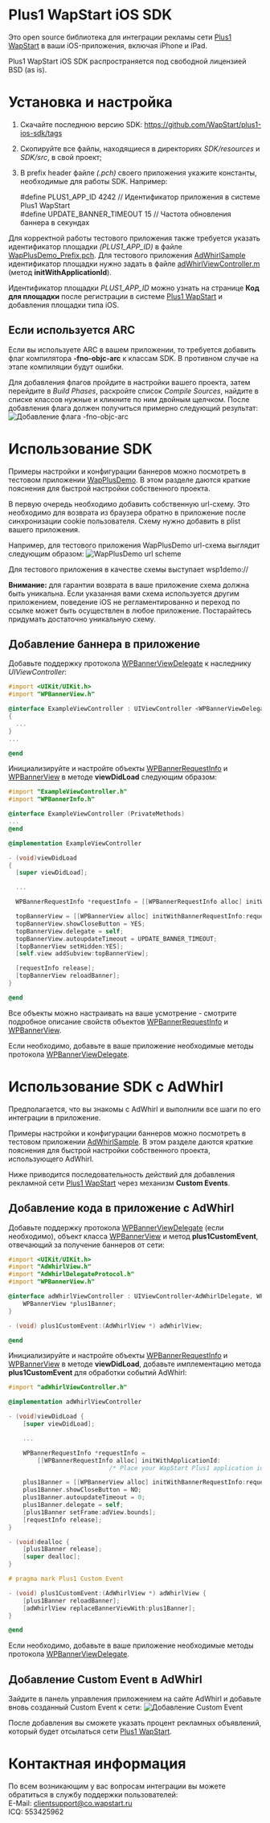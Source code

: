 Plus1 WapStart iOS SDK
======================
Это open source библиотека для интеграции рекламы сети [Plus1 WapStart](https://plus1.wapstart.ru) в ваши iOS-приложения, включая iPhone и iPad.

Plus1 WapStart iOS SDK распространяется под свободной лицензией BSD (as is).

# Установка и настройка

1. Скачайте последнюю версию SDK: https://github.com/WapStart/plus1-ios-sdk/tags
2. Скопируйте все файлы, находящиеся в директориях _SDK/resources_ и _SDK/src_, в свой проект;
3. В prefix header файле *(.pch)* своего приложения укажите константы, необходимые для работы SDK. Например:

    \#define PLUS1_APP_ID 4242 // Идентификатор приложения в системе Plus1 WapStart  
    \#define UPDATE_BANNER_TIMEOUT 15 // Частота обновления баннера в секундах

Для корректной работы тестового приложения также требуется указать идентификатор площадки *(PLUS1_APP_ID)* в файле [WapPlusDemo_Prefix.pch](https://github.com/WapStart/plus1-ios-sdk/blob/master/examples/WapPlusDemo/WapPlusDemo_Prefix.pch). Для тестового приложения [AdWhirlSample](https://github.com/WapStart/plus1-ios-sdk/tree/master/examples/AdWhirlSample) идентификатор площадки нужно задать в файле [adWhirlViewController.m](https://github.com/WapStart/plus1-ios-sdk/blob/master/examples/AdWhirlSample/Classes/adWhirlViewController.m#L48) (метод **initWithApplicationId**).

Идентификатор площадки *PLUS1_APP_ID* можно узнать на странице **Код для площадки** после регистрации в системе [Plus1 WapStart](https://plus1.wapstart.ru) и добавления площадки типа iOS.

## Если используется ARC
Если вы используете ARC в вашем приложении, то требуется добавить флаг компилятора **-fno-objc-arc** к классам SDK. В противном случае на этапе компиляции будут ошибки.

Для добавления флагов пройдите в настройки вашего проекта, затем перейдите в *Build Phases*, раскройте список *Compile Sources*, найдите в списке классов нужные и кликните по ним двойным щелчком. После добавления флага должен получиться примерно следующий результат:
![Добавление флага -fno-objc-arc](https://github.com/WapStart/plus1-ios-sdk/raw/master/doc/flag-fno-objc-arc.png)

# Использование SDK
Примеры настройки и конфигурации баннеров можно посмотреть в тестовом приложении [WapPlusDemo](https://github.com/WapStart/plus1-ios-sdk/tree/master/examples/WapPlusDemo). В этом разделе даются краткие пояснения для быстрой настройки собственного проекта.

В первую очередь необходимо добавить собственную url-схему. Это необходимо для возврата из браузера обратно в приложение после синхронизации cookie пользователя. Схему нужно добавить в plist вашего приложения.

Например, для тестового приложения WapPlusDemo url-схема выглядит следующим образом:
![WapPlusDemo url scheme](https://github.com/WapStart/plus1-ios-sdk/raw/master/doc/demo-url-scheme.png)

Для тестового приложения в качестве схемы выступает wsp1demo://

**Внимание:** для гарантии возврата в ваше приложение схема должна быть уникальна. Если указанная вами схема используется другим приложением, поведение iOS не регламентированно и переход по ссылке может быть осуществлен в любое приложение. Постарайтесь придумать достаточно уникальную схему.

## Добавление баннера в приложение
Добавьте поддержку протокола [WPBannerViewDelegate](https://github.com/WapStart/plus1-ios-sdk/blob/master/doc/WPBannerViewDelegate.md) к наследнику *UIViewController*:

```ObjectiveC
#import <UIKit/UIKit.h>
#import "WPBannerView.h"

@interface ExampleViewController : UIViewController <WPBannerViewDelegate>
{
  ...
}
...

@end
```
Инициализируйте и настройте объекты [WPBannerRequestInfo](https://github.com/WapStart/plus1-ios-sdk/blob/master/doc/WPBannerRequestInfo.md) и [WPBannerView](https://github.com/WapStart/plus1-ios-sdk/blob/master/doc/WPBannerView.md) в методе **viewDidLoad** следующим образом:

```ObjectiveC
#import "ExampleViewController.h"
#import "WPBannerInfo.h"

@interface ExampleViewController (PrivateMethods)
...
@end

@implementation ExampleViewController

- (void)viewDidLoad
{
  [super viewDidLoad];

  ...

  WPBannerRequestInfo *requestInfo = [[WPBannerRequestInfo alloc] initWithApplicationId:PLUS1_APP_ID];

  topBannerView = [[WPBannerView alloc] initWithBannerRequestInfo:requestInfo andCallbackUrl:@"wsp1demo://ru.wapstart.plus1.ios.demoapp"];
  topBannerView.showCloseButton = YES;
  topBannerView.delegate = self;
  topBannerView.autoupdateTimeout = UPDATE_BANNER_TIMEOUT;
  [topBannerView setHidden:YES];
  [self.view addSubview:topBannerView];

  [requestInfo release];
  [topBannerView reloadBanner];
}

@end
```
Все объекты можно настраивать на ваше усмотрение - смотрите подробное описание свойств объектов [WPBannerRequestInfo](https://github.com/WapStart/plus1-ios-sdk/blob/master/doc/WPBannerRequestInfo.md) и [WPBannerView](https://github.com/WapStart/plus1-ios-sdk/blob/master/doc/WPBannerView.md).

Если необходимо, добавьте в ваше приложение необходимые методы протокола [WPBannerViewDelegate](https://github.com/WapStart/plus1-ios-sdk/blob/master/doc/WPBannerViewDelegate.md).

# Использование SDK с AdWhirl
Предполагается, что вы знакомы с AdWhirl и выполнили все шаги по его интеграции в приложение.

Примеры настройки и конфигурации баннеров можно посмотреть в тестовом приложении [AdWhirlSample](https://github.com/WapStart/plus1-ios-sdk/tree/master/examples/AdWhirlSample). В этом разделе даются краткие пояснения для быстрой настройки собственного проекта, использующего AdWhirl.

Ниже приводится последовательность действий для добавления рекламной сети [Plus1 WapStart](https://plus1.wapstart.ru) через механизм **Custom Events**.

## Добавление кода в приложение с AdWhirl
Добавьте поддержку протокола [WPBannerViewDelegate](https://github.com/WapStart/plus1-ios-sdk/blob/master/doc/WPBannerViewDelegate.md) (если необходимо), объект класса [WPBannerView](https://github.com/WapStart/plus1-ios-sdk/blob/master/doc/WPBannerView.md) и метод **plus1CustomEvent**, отвечающий за получение баннеров от сети:

```ObjectiveC
#import <UIKit/UIKit.h>
#import "AdWhirlView.h"
#import "AdWhirlDelegateProtocol.h"
#import "WPBannerView.h"

@interface adWhirlViewController : UIViewController<AdWhirlDelegate, WPBannerViewDelegate> {
    WPBannerView *plus1Banner;
}

- (void) plus1CustomEvent:(AdWhirlView *) adWhirlView;

@end
```
Инициализируйте и настройте объекты [WPBannerRequestInfo](https://github.com/WapStart/plus1-ios-sdk/blob/master/doc/WPBannerRequestInfo.md) и [WPBannerView](https://github.com/WapStart/plus1-ios-sdk/blob/master/doc/WPBannerView.md) в методе **viewDidLoad**, добавьте имплементацию метода **plus1CustomEvent** для обработки событий AdWhirl:

```ObjectiveC
#import "adWhirlViewController.h"

@implementation adWhirlViewController

- (void)viewDidLoad {
    [super viewDidLoad];

    ...

    WPBannerRequestInfo *requestInfo =
        [[WPBannerRequestInfo alloc] initWithApplicationId:
                            /* Place your WapStart Plus1 application id here */];

    plus1Banner = [[WPBannerView alloc] initWithBannerRequestInfo:requestInfo andCallbackUrl:/* Place your callback url here */];
    plus1Banner.showCloseButton = NO;
    plus1Banner.autoupdateTimeout = 0;
    plus1Banner.delegate = self;
    [plus1Banner setFrame:adView.bounds];
    [requestInfo release];
}

- (void)dealloc {
    [plus1Banner release];
    [super dealloc];
}

# pragma mark Plus1 Custom Event

- (void) plus1CustomEvent:(AdWhirlView *) adWhirlView {
    [plus1Banner reloadBanner];
    [adWhirlView replaceBannerViewWith:plus1Banner];
}

@end
```
Если необходимо, добавьте в ваше приложение необходимые методы протокола [WPBannerViewDelegate](https://github.com/WapStart/plus1-ios-sdk/blob/master/doc/WPBannerViewDelegate.md).

## Добавление Custom Event в AdWhirl
Зайдите в панель управления приложением на сайте AdWhirl и добавьте вновь созданный Custom Event к сети:
![Добавление Custom Event](https://github.com/WapStart/plus1-ios-sdk/raw/master/doc/plus1_custom_event.png)

После добавления вы сможете указать процент рекламных объявлений, который будет отсылаться сети [Plus1 WapStart](https://plus1.wapstart.ru).

# Контактная информация
По всем возникающим у вас вопросам интеграции вы можете обратиться в службу поддержки пользователей:  
E-Mail: clientsupport@co.wapstart.ru  
ICQ: 553425962
